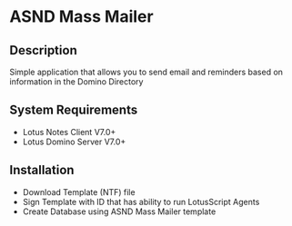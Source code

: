 # ASND Mass Mailer #

## Description ##

Simple application that allows you to send email and reminders based on information in the Domino Directory

## System Requirements ##
- Lotus Notes Client V7.0+
- Lotus Domino Server V7.0+

## Installation ##
- Download Template (NTF) file
- Sign Template with ID that has ability to run LotusScript Agents
- Create Database using ASND Mass Mailer template
